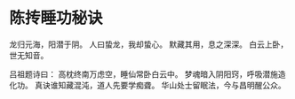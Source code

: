 # 陈抟睡功秘诀

龙归元海，阳潜于阴。
人曰蛰龙，我却蛰心。
默藏其用，息之深深。
白云上卧，世无知音。

吕祖题诗曰：
高枕终南万虑空，睡仙常卧白云中。
梦魂暗入阴阳窍，呼吸潜施造化功。
真诀谁知藏混沌，道人先要学痴聋。
华山处士留眠法，今与昌明醒公众。
